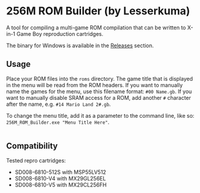 # 256M ROM Builder (by Lesserkuma)

A tool for compiling a multi-game ROM compilation that can be written to X-in-1 Game Boy reproduction cartridges.

The binary for Windows is available in the [Releases](https://github.com/lesserkuma/256M_ROM_Builder/releases) section.

## Usage

Place your ROM files into the `roms` directory. The game title that is displayed in the menu will be read from the ROM headers. If you want to manually name the games for the menu, use this filename format: `#00 Name.gb`. If you want to manually disable SRAM access for a ROM, add another `#` character after the name, e.g. `#14 Mario Land 2#.gb`.

To change the menu title, add it as a parameter to the command line, like so: `256M_ROM_Builder.exe "Menu Title Here"`.

<img src="https://raw.githubusercontent.com/lesserkuma/256M_ROM_Builder/master/.github/screen.png" alt="" />

## Compatibility
Tested repro cartridges:
- SD008-6810-512S with MSP55LV512
- SD008-6810-V4 with MX29GL256EL
- SD008-6810-V5 with MX29CL256FH
